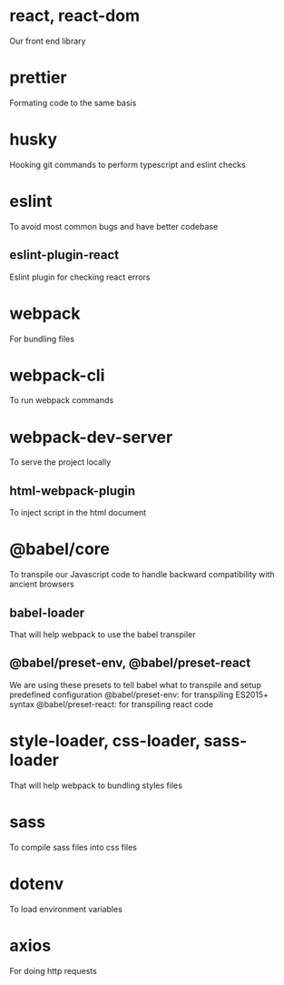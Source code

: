 # react, react-dom

Our front end library

# prettier

Formating code to the same basis

# husky

Hooking git commands to perform typescript and eslint checks

# eslint

To avoid most common bugs and have better codebase

## eslint-plugin-react

Eslint plugin for checking react errors

# webpack

For bundling files

# webpack-cli

To run webpack commands

# webpack-dev-server

To serve the project locally

## html-webpack-plugin

To inject script in the html document

# @babel/core

To transpile our Javascript code to handle backward compatibility with ancient browsers

## babel-loader

That will help webpack to use the babel transpiler

## @babel/preset-env, @babel/preset-react

We are using these presets to tell babel what to transpile and setup predefined configuration
@babel/preset-env: for transpiling ES2015+ syntax
@babel/preset-react: for transpiling react code

# style-loader, css-loader, sass-loader

That will help webpack to bundling styles files

# sass

To compile sass files into css files

# dotenv

To load environment variables

# axios

For doing http requests

